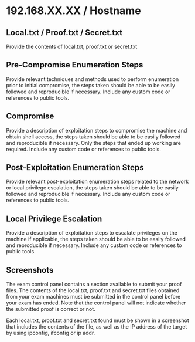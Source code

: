 # 192.168.XX.XX / Hostname

## Local.txt / Proof.txt / Secret.txt

Provide the contents of local.txt, proof.txt or secret.txt

## Pre-Compromise Enumeration Steps

Provide relevant techniques and methods used to perform enumeration prior to initial compromise, the steps taken should be able to be easily followed and reproducible if necessary.
Include any custom code or references to public tools.

## Compromise

Provide a description of exploitation steps to compromise the machine and obtain shell access, the steps taken should be able to be easily followed and reproducible if necessary.
Only the steps that ended up working are required.
Include any custom code or references to public tools.

## Post-Exploitation Enumeration Steps

Provide relevant post-exploitation enumeration steps related to the network or local privilege escalation, the steps taken should be able to be easily followed and reproducible if necessary.
Include any custom code or references to public tools.

## Local Privilege Escalation

Provide a description of exploitation steps to escalate privileges on the machine if applicable, the steps taken should be able to be easily followed and reproducible if necessary.
Include any custom code or references to public tools.

## Screenshots

The exam control panel contains a section available to submit your proof files.
The contents of the local.txt, proof.txt and secret.txt files obtained from your exam machines must be submitted in the control panel before your exam has ended.
Note that the control panel will not indicate whether the submitted proof is correct or not.

Each local.txt, proof.txt and secret.txt found must be shown in a screenshot that includes the contents of the file, as well as the IP address of the target by using ipconfig, ifconfig or ip addr.
